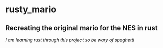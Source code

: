 # rusty_mario
Recreating the original mario for the NES in rust
---
*I am learning rust through this project so be wary of spaghetti*
